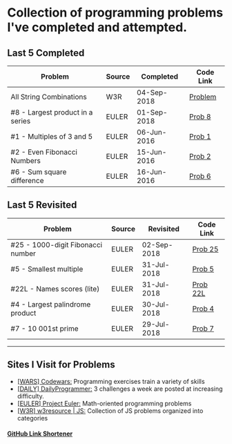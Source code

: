 # Collection of programming problems I've completed and attempted.

## Last 5 Completed

| Problem                           | Source | Completed   | Code Link                       |
| --------------------------------- | ------ | ----------- | ------------------------------- |
| All String Combinations           | W3R    | 04-Sep-2018 | [Problem](https://git.io/fARtq) |
| \#8 - Largest product in a series | EULER  | 01-Sep-2018 | [Prob 8](https://git.io/fARt0)  |
| \#1 - Multiples of 3 and 5        | EULER  | 06-Jun-2016 | [Prob 1](https://git.io/fARtG)  |
| \#2 - Even Fibonacci Numbers      | EULER  | 15-Jun-2016 | [Prob 2](https://git.io/fARtC)  |
| \#6 - Sum square difference       | EULER  | 16-Jun-2016 | [Prob 6](https://git.io/fARtl)  |

## Last 5 Revisited

| Problem                            | Source | Revisited   | Code Link                        |
| ---------------------------------- | ------ | ----------- | -------------------------------- |
| \#25 - 1000-digit Fibonacci number | EULER  | 02-Sep-2018 | [Prob 25](https://git.io/fARt7)  |
| \#5 - Smallest multiple            | EULER  | 31-Jul-2018 | [Prob 5](https://git.io/fARtX)   |
| \#22L - Names scores (lite)        | EULER  | 31-Jul-2018 | [Prob 22L](https://git.io/fARtH) |
| \#4 - Largest palindrome product   | EULER  | 30-Jul-2018 | [Prob 4](https://git.io/fARt6)   |
| \#7 - 10 001st prime               | EULER  | 29-Jul-2018 | [Prob 7](https://git.io/fARtM)   |

---

## Sites I Visit for Problems

- [[WARS] Codewars:](https://www.codewars.com/) Programming exercises train a variety of skills
- [[DAILY] DailyProgrammer:](https://www.reddit.com/r/dailyprogrammer) 3 challenges a week are posted at increasing difficulty.
- [[EULER] Project Euler:](https://projecteuler.net/archives) Math-oriented programming problems
- [[W3R] w3resource | JS:](https://projecteuler.net/archives) Collection of JS problems organized into categories

#### [GitHub Link Shortener](https://git.io/)
